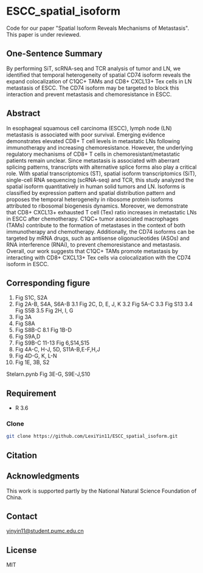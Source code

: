 # ESCC_spatial_isoform

Code for our paper "Spatial Isoform Reveals Mechanisms of Metastasis". This paper is under reviewed.

## One-Sentence Summary

By performing SiT, scRNA-seq and TCR analysis of tumor and LN, we identified that temporal heterogeneity of spatial CD74 isoform reveals the expand colocalization of C1QC+ TAMs and CD8+ CXCL13+ Tex cells in LN metastasis of ESCC.  The CD74 isoform may be targeted to block this interaction and prevent metastasis and chemoresistance in ESCC.


## Abstract

In esophageal squamous cell carcinoma (ESCC), lymph node (LN) metastasis is associated with poor survival. Emerging evidence demonstrates elevated CD8+ T cell levels in metastatic LNs following immunotherapy and increasing chemoresistance. However, the underlying regulatory mechanisms of CD8+ T cells in chemoresistant/metastatic patients remain unclear. Since metastasis is associated with aberrant splicing patterns, transcripts with alternative splice forms also play a critical role. With spatial transcriptomics (ST), spatial isoform transcriptomics (SiT), single-cell RNA sequencing (scRNA-seq) and TCR, this study analyzed the spatial isoform quantitatively in human solid tumors and LN. Isoforms is classified by expression pattern and spatial distribution pattern and proposes the temporal heterogeneity in ribosome protein isoforms attributed to ribosomal biogenesis dynamics. Moreover, we demonstrate that CD8+ CXCL13+ exhausted T cell (Tex) ratio increases in metastatic LNs in ESCC after chemotherapy.  C1QC+ tumor associated macrophages (TAMs) contribute to the formation of metastases in the context of both immunotherapy and chemotherapy. Additionally, the CD74 isoforms can be targeted by mRNA drugs, such as antisense oligonucleotides (ASOs) and RNA interference (RNAi), to prevent chemoresistance and metastasis. Overall, our work suggests that C1QC+ TAMs promote metastasis by interacting with CD8+ CXCL13+ Tex cells via colocalization with the CD74 isoform in ESCC.

## Corresponding figure
1. Fig S1C, S2A
2. Fig 2A-B, S4A, S6A-B 
3.1 Fig 2C, D, E, J, K
3.2 Fig 5A-C
3.3 Fig S13
3.4 Fig S5B
3.5 Fig 2H, I, G
5. Fig 3A
6. Fig S8A
7. Fig S8B-C
8.1 Fig 1B-D
9. Fig S9A,D
10. Fig S9B-C
11-13 Fig 6,S14,S15
14. Fig 4A-C, H-J, 5D, S11A-B,E-F,H,J
15. Fig 4D-G, K, L-N
16. Fig 1E, 3B, S2 

Stelarn.pynb Fig 3E-G, S9E-J,S10
## Requirement

- R 3.6


### Clone

```bash
git clone https://github.com/LexiYin11/ESCC_spatial_isoform.git
```

## Citation


## Acknowledgments

This work is supported partly by the National Natural Science Foundation of China.

## Contact

yinyin11@student.pumc.edu.cn

## License

MIT

